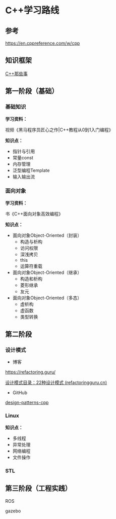 # C++学习路线

## 参考

https://en.cppreference.com/w/cpp

## 知识框架

[C++那些事](https://github.com/Light-City/CPlusPlusThings)

## 第一阶段（基础）

### 基础知识

**学习资料：**

视频《黑马程序员匠心之作|C++教程从0到1入门编程》

**知识点：**

- 指针与引用
- 常量const
- 内存管理
- 泛型编程Template
- 输入输出流

### 面向对象

**学习资料：**

书《C++面向对象高效编程》

**知识点：**

- 面向对象Object-Oriented（封装）
  - 构造与析构
  - 访问权限
  - 深浅拷贝
  - this
  - 运算符重载
- 面向对象Object-Oriented（继承）
  - 构造和析构
  - 菱形继承
  - 友元
- 面向对象Object-Oriented（多态）
  - 虚析构
  - 虚函数
  - 类型转换

## 第二阶段

### 设计模式

- 博客

https://refactoring.guru/

[设计模式目录：22种设计模式 (refactoringguru.cn)](https://refactoringguru.cn/design-patterns/catalog)

- GitHub

[design-patterns-cpp](https://github.com/JakubVojvoda/design-patterns-cpp)

### Linux

**知识点：**

- 多线程
- 异常处理
- 网络编程
- 文件操作

### STL

## 第三阶段（工程实践）

ROS

gazebo

